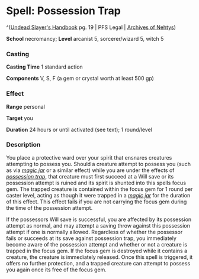 # Spell: Possession Trap

^([Undead Slayer's Handbook][ss-possession-trap] pg. 19 | PFS Legal | [Archives of Nehtys][sn-possession-trap])

**School** necromancy; **Level** arcanist 5, sorcerer/wizard 5, witch 5

### Casting

**Casting Time** 1 standard action  

**Components** V, S, F (a gem or crystal worth at least 500 gp)

### Effect

**Range** personal  

**Target** you  

**Duration** 24 hours or until activated (see text); 1 round/level

### Description

You place a protective ward over your spirit that ensnares creatures attempting to possess you. Should a creature attempt to possess you (such as via _[magic jar]_ or a similar effect) while you are under the effects of _[possession trap]_, that creature must first succeed at a Will save or its possession attempt is ruined and its spirit is shunted into this spells focus gem. The trapped creature is contained within the focus gem for 1 round per caster level, acting as though it were trapped in a _[magic jar]_ for the duration of this effect. This effect fails if you are not carrying the focus gem during the time of the possession attempt.  

If the possessors Will save is successful, you are affected by its possession attempt as normal, and may attempt a saving throw against this possession attempt if one is normally allowed. Regardless of whether the possessor fails or succeeds at its save against possession trap, you immediately become aware of the possession attempt and whether or not a creature is trapped in the focus gem. If the focus gem is destroyed while it contains a creature, the creature is immediately released. Once this spell is triggered, it offers no further protection, and a trapped creature can attempt to possess you again once its free of the focus gem.

[ss-possession-trap]: http://paizo.com/products/btpy94vx
[sn-possession-trap]: http://www.archivesofnethys.com/SpellDisplay.aspx?ItemName=Possession%20Trap
[magic jar]: http://www.archivesofnethys.com/SpellDisplay.aspx?ItemName=magic%20jar
[possession trap]: http://www.archivesofnethys.com/SpellDisplay.aspx?ItemName=possession%20trap